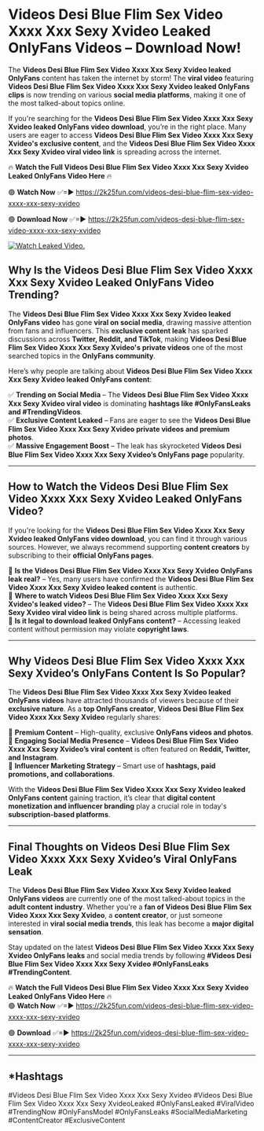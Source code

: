 # Videos Desi Blue Flim Sex Video Xxxx Xxx Sexy Xvideo Leaked OnlyFans Videos – Download Now!

The **Videos Desi Blue Flim Sex Video Xxxx Xxx Sexy Xvideo leaked OnlyFans** content has taken the internet by storm! The **viral video** featuring **Videos Desi Blue Flim Sex Video Xxxx Xxx Sexy Xvideo leaked OnlyFans clips** is now trending on various **social media platforms**, making it one of the most talked-about topics online.  

If you're searching for the **Videos Desi Blue Flim Sex Video Xxxx Xxx Sexy Xvideo leaked OnlyFans video download**, you’re in the right place. Many users are eager to access **Videos Desi Blue Flim Sex Video Xxxx Xxx Sexy Xvideo's exclusive content**, and the **Videos Desi Blue Flim Sex Video Xxxx Xxx Sexy Xvideo viral video link** is spreading across the internet.  

🔥 **Watch the Full Videos Desi Blue Flim Sex Video Xxxx Xxx Sexy Xvideo Leaked OnlyFans Video Here** 🔥  

🟢 **Watch Now** ✅=► https://2k25fun.com/videos-desi-blue-flim-sex-video-xxxx-xxx-sexy-xvideo

🟢 **Download Now** ✅=► https://2k25fun.com/videos-desi-blue-flim-sex-video-xxxx-xxx-sexy-xvideo

[![Watch Leaked Video.](https://miro.medium.com/v2/resize:fit:828/format:webp/1*cilzJN44JGOrTw9NJCrNHA.gif "Watch Leaked Video")](https://2k25fun.com/videos-desi-blue-flim-sex-video-xxxx-xxx-sexy-xvideo)

## **Why Is the Videos Desi Blue Flim Sex Video Xxxx Xxx Sexy Xvideo Leaked OnlyFans Video Trending?**  

The **Videos Desi Blue Flim Sex Video Xxxx Xxx Sexy Xvideo leaked OnlyFans video** has gone **viral on social media**, drawing massive attention from fans and influencers. This **exclusive content leak** has sparked discussions across **Twitter, Reddit, and TikTok**, making **Videos Desi Blue Flim Sex Video Xxxx Xxx Sexy Xvideo's private videos** one of the most searched topics in the **OnlyFans community**.  

Here’s why people are talking about **Videos Desi Blue Flim Sex Video Xxxx Xxx Sexy Xvideo leaked OnlyFans content**:  

✅ **Trending on Social Media** – The **Videos Desi Blue Flim Sex Video Xxxx Xxx Sexy Xvideo viral video** is dominating **hashtags like #OnlyFansLeaks and #TrendingVideos**.  
✅ **Exclusive Content Leaked** – Fans are eager to see the **Videos Desi Blue Flim Sex Video Xxxx Xxx Sexy Xvideo private videos and premium photos**.  
✅ **Massive Engagement Boost** – The leak has skyrocketed **Videos Desi Blue Flim Sex Video Xxxx Xxx Sexy Xvideo’s OnlyFans page** popularity.  

---

## **How to Watch the Videos Desi Blue Flim Sex Video Xxxx Xxx Sexy Xvideo Leaked OnlyFans Video?**  

If you're looking for the **Videos Desi Blue Flim Sex Video Xxxx Xxx Sexy Xvideo leaked OnlyFans video download**, you can find it through various sources. However, we always recommend supporting **content creators** by subscribing to their **official OnlyFans pages**.  

🔹 **Is the Videos Desi Blue Flim Sex Video Xxxx Xxx Sexy Xvideo OnlyFans leak real?** – Yes, many users have confirmed the **Videos Desi Blue Flim Sex Video Xxxx Xxx Sexy Xvideo leaked content** is authentic.  
🔹 **Where to watch Videos Desi Blue Flim Sex Video Xxxx Xxx Sexy Xvideo's leaked video?** – The **Videos Desi Blue Flim Sex Video Xxxx Xxx Sexy Xvideo viral video link** is being shared across multiple platforms.  
🔹 **Is it legal to download leaked OnlyFans content?** – Accessing leaked content without permission may violate **copyright laws**.  

---

## **Why Videos Desi Blue Flim Sex Video Xxxx Xxx Sexy Xvideo’s OnlyFans Content Is So Popular?**  

The **Videos Desi Blue Flim Sex Video Xxxx Xxx Sexy Xvideo leaked OnlyFans videos** have attracted thousands of viewers because of their **exclusive nature**. As a **top OnlyFans creator**, **Videos Desi Blue Flim Sex Video Xxxx Xxx Sexy Xvideo** regularly shares:  

📌 **Premium Content** – High-quality, exclusive **OnlyFans videos and photos**.  
📌 **Engaging Social Media Presence** – **Videos Desi Blue Flim Sex Video Xxxx Xxx Sexy Xvideo’s viral content** is often featured on **Reddit, Twitter, and Instagram**.  
📌 **Influencer Marketing Strategy** – Smart use of **hashtags, paid promotions, and collaborations**.  

With the **Videos Desi Blue Flim Sex Video Xxxx Xxx Sexy Xvideo leaked OnlyFans content** gaining traction, it’s clear that **digital content monetization and influencer branding** play a crucial role in today's **subscription-based platforms**.  

---

## **Final Thoughts on Videos Desi Blue Flim Sex Video Xxxx Xxx Sexy Xvideo’s Viral OnlyFans Leak**  

The **Videos Desi Blue Flim Sex Video Xxxx Xxx Sexy Xvideo leaked OnlyFans videos** are currently one of the most talked-about topics in the **adult content industry**. Whether you're a **fan of Videos Desi Blue Flim Sex Video Xxxx Xxx Sexy Xvideo**, a **content creator**, or just someone interested in **viral social media trends**, this leak has become a **major digital sensation**.  

Stay updated on the latest **Videos Desi Blue Flim Sex Video Xxxx Xxx Sexy Xvideo OnlyFans leaks** and social media trends by following **#Videos Desi Blue Flim Sex Video Xxxx Xxx Sexy Xvideo #OnlyFansLeaks #TrendingContent**.  

🔥 **Watch the Full Videos Desi Blue Flim Sex Video Xxxx Xxx Sexy Xvideo Leaked OnlyFans Video Here** 🔥  
🟢 **Watch Now** ✅=► https://2k25fun.com/videos-desi-blue-flim-sex-video-xxxx-xxx-sexy-xvideo

🟢 **Download** ✅=► https://2k25fun.com/videos-desi-blue-flim-sex-video-xxxx-xxx-sexy-xvideo

---

## *Hashtags
#Videos Desi Blue Flim Sex Video Xxxx Xxx Sexy Xvideo #Videos Desi Blue Flim Sex Video Xxxx Xxx Sexy XvideoLeaked #OnlyFansLeaked #ViralVideo #TrendingNow #OnlyFansModel #OnlyFansLeaks #SocialMediaMarketing #ContentCreator #ExclusiveContent  
